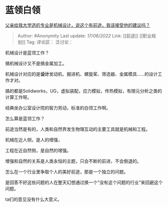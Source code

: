 # 蓝领白领
[父亲给我大学选的专业是机械设计，说这个有前途，我该接受他的建议吗？](https://www.zhihu.com/question/536904831/answer/2524533937)

> Author: #Anonymity
> Last update: *17/06/2022*
> Link: [[前途]] [[职业规划]]
> Tag:
> 评论区：
> 泛讨论：

机械设计是蓝领工作？

搞机械设计又不是搞金属加工。

机械设计对应的是**设计**发动机、掘进机、螺旋桨、筛选器、金属模具……的设计工作才对。

搞的都是Solidworks，UG，虚拟装配，应力模拟，传热模拟，有限元分析之类的计算工作呀。

经典坐办公室设计院的智力劳动，标准的白领工作啊。

怎么算是蓝领工作？

前途当然是有的，人类和自然界发生物理互动的主要工具就是机械和工程。

机械在近人侧，是人的增强，

工程在近自然侧，是自然的增强。

增强和自然的关系是人类永恒的主题，只会不断的前进，不会倒退的。

怎么在一个行业里争取个人的美好前途，那是一个独立的问题。

是回答不好这些问题的人在整天幻想通过换一个“没有这个问题的行业”来回避这个问题。

ta们的意见没有什么大意义。
